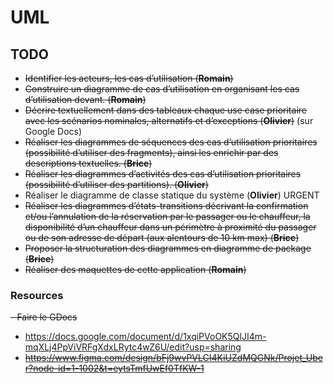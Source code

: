 # UML

## TODO

- ~~Identifier les acteurs, les cas d’utilisation (**Romain**)~~
- ~~Construire un diagramme de cas d’utilisation en organisant les cas d’utilisation devant. (**Romain**)~~
- ~~Décrire textuellement dans des tableaux chaque use case prioritaire avec les scénarios nominales, alternatifs et d’exceptions (**Olivier**)~~ (sur Google Docs)
- ~~Réaliser les diagrammes de séquences des cas d’utilisation prioritaires (possibilité d’utiliser des fragments), ainsi les enrichir par des descriptions textuelles. (**Brice**)~~
- ~~Réaliser les diagrammes d’activités des cas d’utilisation prioritaires (possibilité d’utiliser des partitions). (**Olivier**)~~
- Réaliser le diagramme de classe statique du système (**Olivier**) URGENT
- ~~Réaliser les diagrammes d’états-transitions décrivant la confirmation et/ou l’annulation de la réservation par le passager ou le chauffeur, la disponibilité d’un chauffeur dans un périmètre à proximité du passager ou de son adresse de départ (aux alentours de 10 km max) (**Brice**)~~
- ~~Proposer la structuration des diagrammes en diagramme de package  (**Brice**)~~
- ~~Réaliser des maquettes de cette application (**Romain**)~~

### Resources

~~- Faire le GDocs~~

- https://docs.google.com/document/d/1xqiPVoOK5QlJI4m-mqXLj4PpViVRFgXdxLRytc4wZ6U/edit?usp=sharing
- ~~https://www.figma.com/design/bFj9wvPVLCI4KiUZdMQGNk/Projet_Uber?node-id=1-1002&t=eytsTmfUwEf0TfKW-1~~
